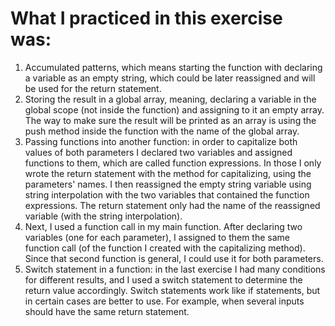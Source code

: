 # What I practiced in this exercise was:

1. Accumulated patterns, which means starting the function with declaring a variable as an empty string, which could be later reassigned and will be used for the return statement.
2. Storing the result in a global array, meaning, declaring a variable in the global scope (not inside the function) and assigning to it an empty array. The way to make sure the result will be printed as an array is using the push method inside the function with the name of the global array.
3. Passing functions into another function: in order to capitalize both values of both parameters I declared two variables and assigned functions to them, which are called function expressions. In those I only wrote the return statement with the method for capitalizing, using the parameters' names. I then reassigned the empty string variable using string interpolation with the two variables that contained the function expressions. The return statement only had the name of the reassigned variable (with the string interpolation).
4. Next, I used a function call in my main function. After declaring two variables (one for each parameter), I assigned to them the same function call (of the function I created with the capitalizing method). Since that second function is general, I could use it for both parameters.
5. Switch statement in a function: in the last exercise I had many conditions for different results, and I used a switch statement to determine the return value accordingly. Switch statements work like if statements, but in certain cases are better to use. For example, when several inputs should have the same return statement.